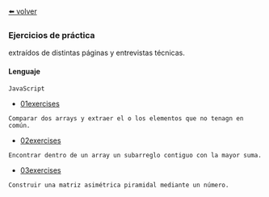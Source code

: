 [⬅️ volver](https://github.com/LuciaMeyer/practice)


### Ejercicios de práctica
extraídos de distintas páginas y entrevistas técnicas.



#### Lenguaje

```
JavaScript 
```

- [01exercises](https://github.com/LuciaMeyer/practice/blob/main/exercises_random/01exercises.js)
```
Comparar dos arrays y extraer el o los elementos que no tenagn en común.
```

- [02exercises](https://github.com/LuciaMeyer/practice/blob/main/exercises_random/02exercises.js)
```
Encontrar dentro de un array un subarreglo contiguo con la mayor suma.
```

- [03exercises](https://github.com/LuciaMeyer/practice/blob/main/exercises_random/03exercises.js)
```
Construir una matriz asimétrica piramidal mediante un número.
```



